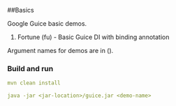 ##Basics

Google Guice basic demos.

1. Fortune (fu) - Basic Guice DI with binding annotation


Argument names for demos are in ().


### Build and run
```yaml
mvn clean install

java -jar <jar-location>/guice.jar <demo-name>
```
